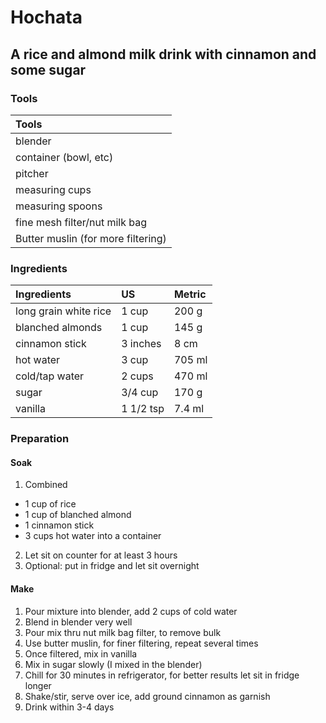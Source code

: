 # Hochata
## A rice and almond milk drink with cinnamon and some sugar

### Tools

|Tools                               |
|:-----------------------------------|
| blender                            |
| container (bowl, etc)              |
| pitcher                            |
| measuring cups                     |
| measuring spoons                   |
| fine mesh filter/nut milk bag      |
| Butter muslin (for more filtering) |


### Ingredients

|Ingredients            | US        |Metric  |
|:----------------------|:----------|:-------|
| long grain white rice | 1 cup     | 200 g  |
| blanched almonds      | 1 cup     | 145 g  |
| cinnamon stick        | 3 inches  | 8 cm   |
| hot water             | 3 cup     | 705 ml |
| cold/tap water        | 2 cups    | 470 ml |
| sugar                 | 3/4 cup   | 170 g  |
| vanilla               | 1 1/2 tsp | 7.4 ml |


### Preparation

#### Soak
1. Combined
  * 1 cup of rice
  * 1 cup of blanched almond
  * 1 cinnamon stick
  * 3 cups hot water into a container
2. Let sit on counter for at least 3 hours
3. Optional: put in fridge and let sit overnight

#### Make
1. Pour mixture into blender, add 2 cups of cold water
2. Blend in blender very well
3. Pour mix thru nut milk bag filter, to remove bulk
4. Use butter muslin, for finer filtering, repeat several times
5. Once filtered, mix in vanilla
6. Mix in sugar slowly (I mixed in the blender)
8. Chill for 30 minutes in refrigerator, for better results let sit in fridge longer
9. Shake/stir, serve over ice, add ground cinnamon as garnish
10. Drink within 3-4 days

